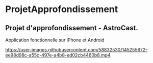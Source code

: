 # ProjetApprofondissement
Projet d'approfondissement - AstroCast.
---

Application fonctionnelle sur iPhone et Android

https://user-images.githubusercontent.com/58832530/145255672-ee98d98c-a55c-497e-a4b8-ed02cb4460b8.mp4

